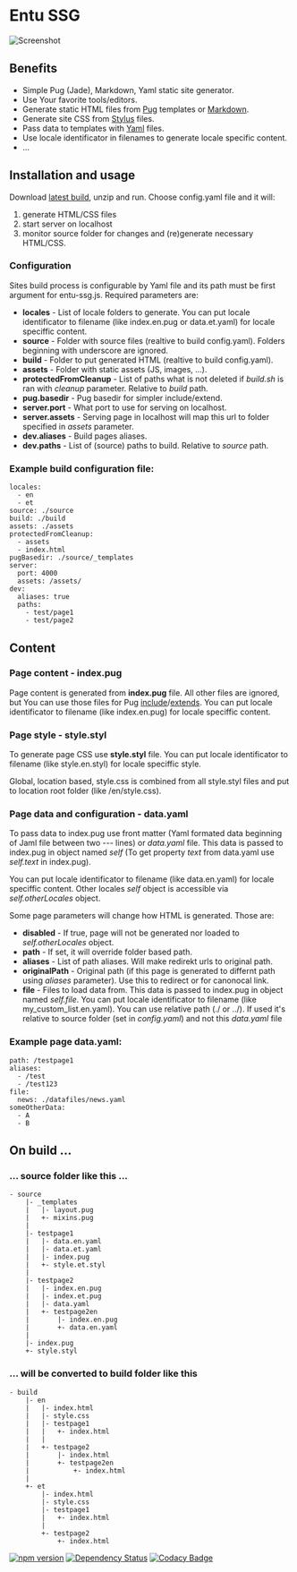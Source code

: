 # Entu SSG

![Screenshot](https://ssg.entu.eu/screenshot.png)

## Benefits

- Simple Pug (Jade), Markdown, Yaml static site generator.
- Use Your favorite tools/editors.
- Generate static HTML files from [Pug](https://pugjs.org) templates or [Markdown](https://en.wikipedia.org/wiki/Markdown).
- Generate site CSS from [Stylus](http://stylus-lang.com) files.
- Pass data to templates with [Yaml](http://yaml.org) files.
- Use locale identificator in filenames to generate locale specific content.
- ...


## Installation and usage

Download [latest build](https://github.com/entu/entu-ssg/releases/latest), unzip and run. Choose config.yaml file and it will:

1. generate HTML/CSS files
2. start server on localhost
3. monitor source folder for changes and (re)generate necessary HTML/CSS.


### Configuration

Sites build process is configurable by Yaml file and its path must be first argument for entu-ssg.js. Required parameters are:

- __locales__ - List of locale folders to generate. You can put locale identificator to filename (like index.en.pug or data.et.yaml) for locale speciffic content.
- __source__ - Folder with source files (realtive to build config.yaml). Folders beginning with underscore are ignored.
- __build__ - Folder to put generated HTML (realtive to build config.yaml).
- __assets__ - Folder with static assets (JS, images, ...).
- __protectedFromCleanup__ - List of paths what is not deleted if _build.sh_ is ran with _cleanup_ parameter. Relative to _build_ path.
- __pug.basedir__ - Pug basedir for simpler include/extend.
- __server.port__ - What port to use for serving on localhost.
- __server.assets__ - Serving page in localhost will map this url to folder specified in _assets_ parameter.
- __dev.aliases__ - Build pages aliases.
- __dev.paths__ - List of (source) paths to build. Relative to _source_ path.

### Example build configuration file:

```
locales:
  - en
  - et
source: ./source
build: ./build
assets: ./assets
protectedFromCleanup:
  - assets
  - index.html
pugBasedir: ./source/_templates
server:
  port: 4000
  assets: /assets/
dev:
  aliases: true
  paths:
    - test/page1
    - test/page2
```


## Content

### Page content - index.pug

Page content is generated from __index.pug__ file. All other files are ignored, but You can use those files for Pug [include](https://pugjs.org/language/includes.html)/[extends](https://pugjs.org/language/inheritance.html). You can put locale identificator to filename (like index.en.pug) for locale speciffic content.

### Page style - style.styl

To generate page CSS use __style.styl__ file. You can put locale identificator to filename (like style.en.styl) for locale speciffic style.

Global, location based, style.css is combined from all style.styl files and put to location root folder (like /en/style.css).

### Page data and configuration - data.yaml

To pass data to index.pug use front matter (Yaml formated data beginning of Jaml file between two \-\-\- lines) or _data.yaml_ file. This data is passed to index.pug in object named _self_ (To get property _text_ from data.yaml use _self.text_ in index.pug).

You can put locale identificator to filename (like data.en.yaml) for locale speciffic content. Other locales _self_ object is accessible via _self.otherLocales_ object.

Some page parameters will change how HTML is generated. Those are:
- __disabled__ - If true, page will not be generated nor loaded to _self.otherLocales_ object.
- __path__ - If set, it will override folder based path.
- __aliases__ - List of path aliases. Will make redirekt urls to original path.
- __originalPath__ - Original path (if this page is generated to differnt path using _aliases_ parameter). Use this to redirect or for canonocal link.
- __file__ - Files to load data from. This data is passed to index.pug in object named _self.file_. You can put locale identificator to filename (like my_custom_list.en.yaml). You can use relative path (./ or ../). If used it's relative to source folder (set in _config.yaml_) and not this _data.yaml_ file

### Example page data.yaml:

```
path: /testpage1
aliases:
  - /test
  - /test123
file:
  news: ./datafiles/news.yaml
someOtherData:
  - A
  - B
```

## On build ...

### ... source folder like this ...

```
- source
    |- _templates
    |   |- layout.pug
    |   +- mixins.pug
    |
    |- testpage1
    |   |- data.en.yaml
    |   |- data.et.yaml
    |   |- index.pug
    |   +- style.et.styl
    |
    |- testpage2
    |   |- index.en.pug
    |   |- index.et.pug
    |   |- data.yaml
    |   +- testpage2en
    |       |- index.en.pug
    |       +- data.en.yaml
    |
    |- index.pug
    +- style.styl
```

### ... will be converted to build folder like this

```
- build
    |- en
    |   |- index.html
    |   |- style.css
    |   |- testpage1
    |   |   +- index.html
    |   |
    |   +- testpage2
    |       |- index.html
    |       +- testpage2en
    |           +- index.html
    |
    +- et
        |- index.html
        |- style.css
        |- testpage1
        |   +- index.html
        |
        +- testpage2
            +- index.html
```

[![npm version](https://badge.fury.io/js/entu-ssg.svg)](https://badge.fury.io/js/entu-ssg) [![Dependency Status](https://david-dm.org/entu/entu-ssg/status.svg)](https://david-dm.org/entu/entu-ssg) [![Codacy Badge](https://api.codacy.com/project/badge/grade/66531026074a471897b076fb91a74601)](https://www.codacy.com/app/argoroots/entu-ssg)
